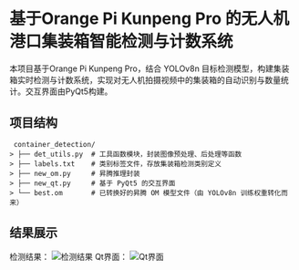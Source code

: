 # 基于Orange Pi Kunpeng Pro 的无人机港口集装箱智能检测与计数系统

本项⽬基于Orange Pi Kunpeng Pro，结合 YOLOv8n ⽬标检测模型，构建集装箱实时检测与计数系统，实现对无人机拍摄视频中的集装箱的⾃动识别与数量统计。交互界面由PyQt5构建。
## 项目结构
```
 container_detection/ 
> ├── det_utils.py	# ⼯具函数模块，封装图像预处理、后处理等函数
> ├── labels.txt	# 类别标签文件，存放集装箱检测类别定义
> ├── new_om.py	    # 昇腾推理封装 
> ├── new_qt.py	    # 基于 PyQt5 的交互界面
> └── best.om	    # 已转换好的昇腾 OM 模型文件（由 YOLOv8n 训练权重转化而来） 
```
## 结果展示
检测结果：
![检测结果](/imgs/2025-09-24/gDBQcbeku5oB5IIJ.png)
Qt界面：
![Qt界面](/imgs/2025-09-24/nVnBTH8ZWhBeEI27.png)
<!--stackedit_data:
eyJoaXN0b3J5IjpbLTYwNjI4OTQwNywtMTI5OTEwOTQzMSwtOD
UwMTQxMDcyXX0=
-->
